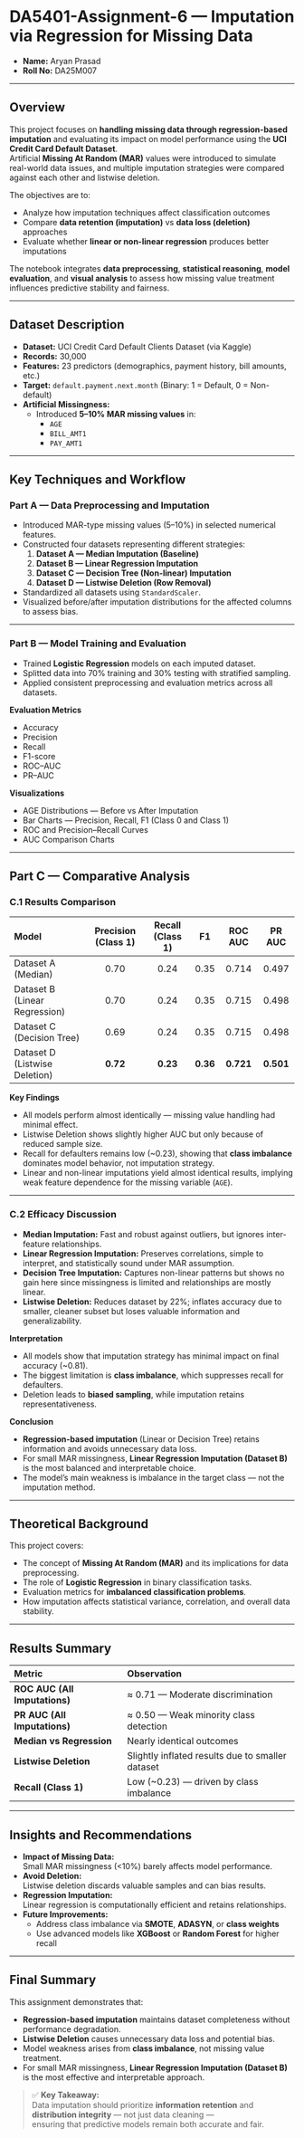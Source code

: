# DA5401-Assignment-6 — Imputation via Regression for Missing Data
- **Name:** Aryan Prasad  
- **Roll No:** DA25M007  

---

## Overview

This project focuses on **handling missing data through regression-based imputation** and evaluating its impact on model performance using the **UCI Credit Card Default Dataset**.  
Artificial **Missing At Random (MAR)** values were introduced to simulate real-world data issues, and multiple imputation strategies were compared against each other and listwise deletion.

The objectives are to:
- Analyze how imputation techniques affect classification outcomes  
- Compare **data retention (imputation)** vs **data loss (deletion)** approaches  
- Evaluate whether **linear or non-linear regression** produces better imputations  

The notebook integrates **data preprocessing**, **statistical reasoning**, **model evaluation**, and **visual analysis** to assess how missing value treatment influences predictive stability and fairness.

---

## Dataset Description

- **Dataset:** UCI Credit Card Default Clients Dataset (via Kaggle)  
- **Records:** 30,000  
- **Features:** 23 predictors (demographics, payment history, bill amounts, etc.)  
- **Target:** `default.payment.next.month` (Binary: 1 = Default, 0 = Non-default)  
- **Artificial Missingness:**  
  - Introduced **5–10% MAR missing values** in:
    - `AGE`
    - `BILL_AMT1`
    - `PAY_AMT1`

---

## Key Techniques and Workflow

### **Part A — Data Preprocessing and Imputation**
- Introduced MAR-type missing values (5–10%) in selected numerical features.  
- Constructed four datasets representing different strategies:
  1. **Dataset A — Median Imputation (Baseline)**  
  2. **Dataset B — Linear Regression Imputation**  
  3. **Dataset C — Decision Tree (Non-linear) Imputation**  
  4. **Dataset D — Listwise Deletion (Row Removal)**  
- Standardized all datasets using `StandardScaler`.  
- Visualized before/after imputation distributions for the affected columns to assess bias.

---

### **Part B — Model Training and Evaluation**
- Trained **Logistic Regression** models on each imputed dataset.  
- Splitted data into 70% training and 30% testing with stratified sampling.  
- Applied consistent preprocessing and evaluation metrics across all datasets.

**Evaluation Metrics**
- Accuracy  
- Precision  
- Recall  
- F1-score  
- ROC–AUC  
- PR–AUC  

**Visualizations**
- AGE Distributions — Before vs After Imputation  
- Bar Charts — Precision, Recall, F1 (Class 0 and Class 1)  
- ROC and Precision–Recall Curves  
- AUC Comparison Charts  

---

## Part C — Comparative Analysis

### **C.1 Results Comparison**

| Model | Precision (Class 1) | Recall (Class 1) | F1 | ROC AUC | PR AUC |
|:--|:--:|:--:|:--:|:--:|:--:|
| Dataset A (Median) | 0.70 | 0.24 | 0.35 | 0.714 | 0.497 |
| Dataset B (Linear Regression) | 0.70 | 0.24 | 0.35 | 0.715 | 0.498 |
| Dataset C (Decision Tree) | 0.69 | 0.24 | 0.35 | 0.715 | 0.498 |
| Dataset D (Listwise Deletion) | **0.72** | **0.23** | **0.36** | **0.721** | **0.501** |

**Key Findings**
- All models perform almost identically — missing value handling had minimal effect.  
- Listwise Deletion shows slightly higher AUC but only because of reduced sample size.  
- Recall for defaulters remains low (~0.23), showing that **class imbalance** dominates model behavior, not imputation strategy.  
- Linear and non-linear imputations yield almost identical results, implying weak feature dependence for the missing variable (`AGE`).

---

### **C.2 Efficacy Discussion**

- **Median Imputation:** Fast and robust against outliers, but ignores inter-feature relationships.  
- **Linear Regression Imputation:** Preserves correlations, simple to interpret, and statistically sound under MAR assumption.  
- **Decision Tree Imputation:** Captures non-linear patterns but shows no gain here since missingness is limited and relationships are mostly linear.  
- **Listwise Deletion:** Reduces dataset by 22%; inflates accuracy due to smaller, cleaner subset but loses valuable information and generalizability.  

**Interpretation**
- All models show that imputation strategy has minimal impact on final accuracy (~0.81).  
- The biggest limitation is **class imbalance**, which suppresses recall for defaulters.  
- Deletion leads to **biased sampling**, while imputation retains representativeness.  

**Conclusion**
- **Regression-based imputation** (Linear or Decision Tree) retains information and avoids unnecessary data loss.  
- For small MAR missingness, **Linear Regression Imputation (Dataset B)** is the most balanced and interpretable choice.  
- The model’s main weakness is imbalance in the target class — not the imputation method.

---

## Theoretical Background

This project covers:
- The concept of **Missing At Random (MAR)** and its implications for data preprocessing.  
- The role of **Logistic Regression** in binary classification tasks.  
- Evaluation metrics for **imbalanced classification problems**.  
- How imputation affects statistical variance, correlation, and overall data stability.  

---

## Results Summary

| Metric | Observation |
|:--|:--|
| **ROC AUC (All Imputations)** | ≈ 0.71 — Moderate discrimination |
| **PR AUC (All Imputations)** | ≈ 0.50 — Weak minority class detection |
| **Median vs Regression** | Nearly identical outcomes |
| **Listwise Deletion** | Slightly inflated results due to smaller dataset |
| **Recall (Class 1)** | Low (~0.23) — driven by class imbalance |

---

## Insights and Recommendations

- **Impact of Missing Data:**  
  Small MAR missingness (<10%) barely affects model performance.  
- **Avoid Deletion:**  
  Listwise deletion discards valuable samples and can bias results.  
- **Regression Imputation:**  
  Linear regression is computationally efficient and retains relationships.  
- **Future Improvements:**  
  - Address class imbalance via **SMOTE**, **ADASYN**, or **class weights**  
  - Use advanced models like **XGBoost** or **Random Forest** for higher recall 

---

## Final Summary

This assignment demonstrates that:
- **Regression-based imputation** maintains dataset completeness without performance degradation.  
- **Listwise Deletion** causes unnecessary data loss and potential bias.  
- Model weakness arises from **class imbalance**, not missing value treatment.  
- For small MAR missingness, **Linear Regression Imputation (Dataset B)** is the most effective and interpretable approach.  

> ✅ **Key Takeaway:**  
> Data imputation should prioritize **information retention** and **distribution integrity** — not just data cleaning —  
> ensuring that predictive models remain both accurate and fair.
